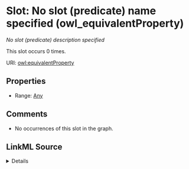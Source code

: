 

# Slot: No slot (predicate) name specified (owl_equivalentProperty)


_No slot (predicate) description specified_






This slot occurs 0 times.


URI: [owl:equivalentProperty](http://www.w3.org/2002/07/owl#equivalentProperty)



<!-- no inheritance hierarchy -->








## Properties

* Range: [Any](../classes/Any.md)





## Comments

* No occurrences of this slot in the graph.



## LinkML Source

<details>

```yaml
name: owl_equivalentProperty
annotations:
  count:
    tag: count
    value: 0
description: No slot (predicate) description specified
title: No slot (predicate) name specified
comments:
- No occurrences of this slot in the graph.
from_schema: spatial-kg
rank: 1000
slot_uri: owl:equivalentProperty
alias: owl_equivalentProperty
range: Any

```
</details>